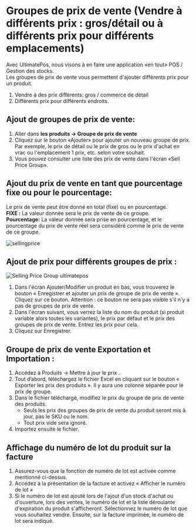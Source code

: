 # Groupes de prix de vente (Vendre à différents prix : gros/détail ou à différents prix pour différents emplacements)

Avec UltimatePos, nous visons à en faire une application «en tout» POS / Gestion des stocks.<br>
Les groupes de prix de vente vous permettent d'ajouter différents prix pour un produit.
1. Vendre à des prix différents: gros / commerce de détail
2. Différents prix pour différents endroits. 

## Ajout de groupes de prix de vente:

1. Aller dans **les produits -> Groupe de prix de vente**
2. Cliquez sur le bouton «Ajouter» pour ajouter un nouveau groupe de prix. Par exemple, le prix de détail ou le prix de gros ou le prix d'achat en vrac ou l'emplacement 1 prix, etc. selon votre souhait.
3. Vous pouvez consulter une liste des prix de vente dans l'écran «Sell Price Group». 

## Ajout du prix de vente en tant que pourcentage fixe ou pour le pourcentage:

Le prix de vente peut être donné en total (fixe) ou en pourcentage.<br>
**FIXE :** La valeur donnée sera le prix de vente de ce groupe.<br>
**Pourcentage:** La valeur donnée sera prise en pourcentage, et le pourcentage du prix de vente réel sera considéré comme le prix de vente de ce groupe. 

![sellingprice](/products/sellingprice-700x350.png)


## Ajout de prix pour différents groupes de prix :

![Selling Price Group ultimatepos](/products/Selling-Price-Group-ultimatepos-1024x501.png)

1. Dans l'écran Ajouter/Modifier un produit en bas, vous trouverez le bouton « Enregistrer et ajouter un prix de groupe de prix de vente ». Cliquez sur ce bouton. Attention : ce bouton ne sera pas visible s'il n'y a pas de groupes de prix de vente.
2. Dans l'écran suivant, vous verrez la liste du nom du produit (si produit variable alors toutes les variantes), le prix par défaut et le prix des groupes de prix de vente. Entrez les prix pour cela.
3. Cliquez sur Enregistrer. 

## Groupe de prix de vente Exportation et Importation :

1. Accédez à Produits -> Mettre à jour le prix .
2. Tout d’abord, téléchargez le fichier Excel en cliquant sur le bouton « Exporter les prix des produits ». Il y aura une colonne séparée pour le prix de groupe.
3. Dans le fichier téléchargé, modifiez le prix du groupe de prix de vente des produits.
    + Seuls les prix des groupes de prix de vente du produit seront mis à jour, pas le SKU ou le nom.
    + Tout prix vide sera ignoré. 
4. Importez ensuite le fichier. 

## Affichage du numéro de lot du produit sur la facture 

1. Assurez-vous que la fonction de numéro de lot est activée comme mentionné ci-dessus.
2. Accédez à la présentation de la facture et activez « Afficher le numéro de lot »
3. Si le numéro de lot est ajouté lors de l'ajout d'un stock d'achat ou d'ouverture, lors des ventes, le numéro de lot et la liste déroulante d'expiration du produit s'afficheront. Sélectionnez le numéro de lot que vous souhaitez vendre. Ensuite, sur la facture imprimée, le numéro de lot sera indiqué. 